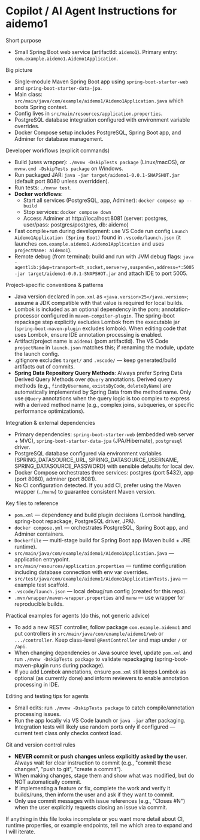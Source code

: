 # Copilot / AI Agent Instructions for aidemo1

Short purpose
- Small Spring Boot web service (artifactId: `aidemo1`). Primary entry: `com.example.aidemo1.Aidemo1Application`.

Big picture
- Single-module Maven Spring Boot app using `spring-boot-starter-web` and `spring-boot-starter-data-jpa`.
- Main class: `src/main/java/com/example/aidemo1/Aidemo1Application.java` which boots Spring context.
- Config lives in `src/main/resources/application.properties`.
- PostgreSQL database integration configured with environment variable overrides.
- Docker Compose setup includes PostgreSQL, Spring Boot app, and Adminer for database management.

Developer workflows (explicit commands)
- Build (uses wrapper): `./mvnw -DskipTests package` (Linux/macOS), or `mvnw.cmd -DskipTests package` on Windows.
- Run packaged JAR: `java -jar target/aidemo1-0.0.1-SNAPSHOT.jar` (default port 8080 unless overridden).
- Run tests: `./mvnw test`.
- **Docker workflows**: 
  - Start all services (PostgreSQL, app, Adminer): `docker compose up --build`
  - Stop services: `docker compose down`
  - Access Adminer at http://localhost:8081 (server: postgres, user/pass: postgres/postgres, db: aidemo)
- Fast compile+run during development: use VS Code run config `Launch Aidemo1Application (Spring Boot)` found in `.vscode/launch.json` (it launches `com.example.aidemo1.Aidemo1Application` and uses `projectName: aidemo1`).
- Remote debug (from terminal): build and run with JVM debug flags: `java -agentlib:jdwp=transport=dt_socket,server=y,suspend=n,address=*:5005 -jar target/aidemo1-0.0.1-SNAPSHOT.jar` and attach IDE to port 5005.

Project-specific conventions & patterns
- Java version declared in `pom.xml` as `<java.version>25</java.version>`; assume a JDK compatible with that value is required for local builds.
- Lombok is included as an optional dependency in the pom; annotation-processor configured in `maven-compiler-plugin`. The spring-boot repackage step explicitly excludes Lombok from the executable jar (`spring-boot-maven-plugin` excludes lombok). When editing code that uses Lombok, ensure IDE annotation processing is enabled.
- Artifact/project name is `aidemo1` (pom artifactId). The VS Code `projectName` in `launch.json` matches this; if renaming the module, update the launch config.
- .gitignore excludes `target/` and `.vscode/` — keep generated/build artifacts out of commits.
- **Spring Data Repository Query Methods**: Always prefer Spring Data Derived Query Methods over `@Query` annotations. Derived query methods (e.g., `findByUsername`, `existsByCode`, `deleteByName`) are automatically implemented by Spring Data from the method name. Only use `@Query` annotations when the query logic is too complex to express with a derived method name (e.g., complex joins, subqueries, or specific performance optimizations).

Integration & external dependencies
- Primary dependencies: `spring-boot-starter-web` (embedded web server + MVC), `spring-boot-starter-data-jpa` (JPA/Hibernate), `postgresql` driver.
- PostgreSQL database configured via environment variables (SPRING_DATASOURCE_URL, SPRING_DATASOURCE_USERNAME, SPRING_DATASOURCE_PASSWORD) with sensible defaults for local dev.
- Docker Compose orchestrates three services: postgres (port 5432), app (port 8080), adminer (port 8081).
- No CI configuration detected. If you add CI, prefer using the Maven wrapper (`./mvnw`) to guarantee consistent Maven version.

Key files to reference
- `pom.xml` — dependency and build plugin decisions (Lombok handling, spring-boot repackage, PostgreSQL driver, JPA).
- `docker compose.yml` — orchestrates PostgreSQL, Spring Boot app, and Adminer containers.
- `Dockerfile` — multi-stage build for Spring Boot app (Maven build + JRE runtime).
- `src/main/java/com/example/aidemo1/Aidemo1Application.java` — application entrypoint.
- `src/main/resources/application.properties` — runtime configuration including database connection with env var overrides.
- `src/test/java/com/example/aidemo1/Aidemo1ApplicationTests.java` — example test scaffold.
- `.vscode/launch.json` — local debug/run config (created for this repo).
- `.mvn/wrapper/maven-wrapper.properties` and `mvnw` — use wrapper for reproducible builds.

Practical examples for agents (do this, not generic advice)
- To add a new REST controller, follow package `com.example.aidemo1` and put controllers in `src/main/java/com/example/aidemo1/web` or `.../controller`. Keep class-level `@RestController` and map under `/` or `/api`.
- When changing dependencies or Java source level, update `pom.xml` and run `./mvnw -DskipTests package` to validate repackaging (spring-boot-maven-plugin runs during package).
- If you add Lombok annotations, ensure `pom.xml` still keeps Lombok as optional (as currently done) and inform reviewers to enable annotation processing in IDE.

Editing and testing tips for agents
- Small edits: run `./mvnw -DskipTests package` to catch compile/annotation processing issues.
- Run the app locally via VS Code launch or `java -jar` after packaging. Integration tests will likely use random ports only if configured — current test class only checks context load.

Git and version control rules
- **NEVER commit or push changes unless explicitly asked by the user**. Always wait for clear instruction to commit (e.g., "commit these changes", "push to git", "create a commit").
- When making changes, stage them and show what was modified, but do NOT automatically commit.
- If implementing a feature or fix, complete the work and verify it builds/runs, then inform the user and ask if they want to commit.
- Only use commit messages with issue references (e.g., "Closes #N") when the user explicitly requests closing an issue via commit.

If anything in this file looks incomplete or you want more detail about CI, runtime properties, or example endpoints, tell me which area to expand and I will iterate.
